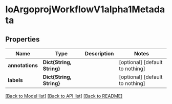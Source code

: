 # IoArgoprojWorkflowV1alpha1Metadata


## Properties
Name | Type | Description | Notes
------------ | ------------- | ------------- | -------------
**annotations** | **Dict{String, String}** |  | [optional] [default to nothing]
**labels** | **Dict{String, String}** |  | [optional] [default to nothing]


[[Back to Model list]](../README.md#models) [[Back to API list]](../README.md#api-endpoints) [[Back to README]](../README.md)


